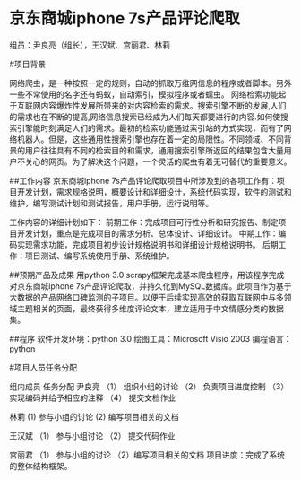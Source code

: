 # 京东商城iphone 7s产品评论爬取

组员：尹良亮（组长），王汉斌、宫丽君、林莉 

#项目背景

网络爬虫，是一种按照一定的规则，自动的抓取万维网信息的程序或者脚本。另外一些不常使用的名字还有蚂蚁，自动索引，模拟程序或者蠕虫。
网络检索功能起于互联网内容爆炸性发展所带来的对内容检索的需求。搜索引擎不断的发展,人们的需求也在不断的提高,网络信息搜索已经成为人们每天都要进行的内容.如何使搜索引擎能时刻满足人们的需求。最初的检索功能通过索引站的方式实现，而有了网络机器人。但是，这些通用性搜索引擎也存在着一定的局限性。不同领域、不同背景的用户往往具有不同的检索目的和需求，通用搜索引擎所返回的结果包含大量用户不关心的网页。为了解决这个问题，一个灵活的爬虫有着无可替代的重要意义。


##工作内容
京东商城iphone 7s产品评论爬取项目中所涉及到的各项工作有：项目开发计划，需求规格说明，概要设计和详细设计，系统代码实现，软件的测试和维护，编写测试计划和测试报告，用户手册，运行说明等。 

工作内容的详细计划如下： 
前期工作：完成项目可行性分析和研究报告、制定项目开发计划，重点是完成项目的需求分析、总体设计、详细设计。
中期工作：编码实现需求功能，完成项目初步设计规格说明书和详细设计规格说明书。
后期工作：项目测试、编写系统使用手册、系统维护。

##预期产品及成果
用python 3.0 scrapy框架完成基本爬虫程序，用该程序完成对京东商城iphone 7s产品评论爬取，并持久化到MySQL数据库。此项目作为基于大数据的产品网络口碑监测的子项目。以便于后续实现高效的获取互联网中与多领域主题相关的页面，最终获得多维度评论文本，建立适用于中文情感分类的数据集。

##程序 
软件开发环境：python 3.0 
绘图工具：Microsoft Visio 2003
编程语言：python

#项目人员任务分配 

组内成员	                   任务分配
尹良亮	              （1）	组织小组的讨论
                    （2）	负责项目进度控制
                    （3）	实现编码并给予相应的注释
                    （4）	提交文档作业
                    
林莉	               (1)	参与小组的讨论
                     (2)	编写项目相关的文档

王汉斌	              （1）	参与小组讨论
                    （2）	提交代码作业
    
宫丽君	              （1）	参与小组的讨论
                     （2）编写项目相关的文档
项目进度：完成了系统的整体结构框架。

